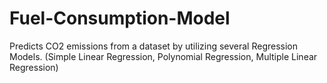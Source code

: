 # Fuel-Consumption-Model
Predicts CO2 emissions from a dataset by utilizing several Regression Models. (Simple Linear Regression, Polynomial Regression, Multiple Linear Regression)
